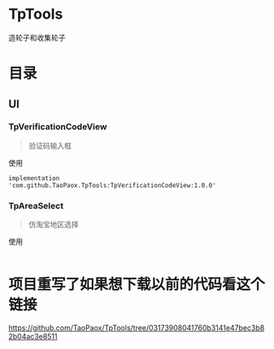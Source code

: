 # TpTools

造轮子和收集轮子


# 目录

## UI

### TpVerificationCodeView
> 验证码输入框

使用
```
implementation 'com.github.TaoPaox.TpTools:TpVerificationCodeView:1.0.0'
```


### TpAreaSelect
> 仿淘宝地区选择

使用
```
```


# 项目重写了如果想下载以前的代码看这个链接

https://github.com/TaoPaox/TpTools/tree/03173908041760b3141e47bec3b82b04ac3e8511